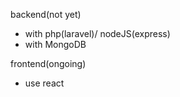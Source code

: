 backend(not yet)
  - with php(laravel)/ nodeJS(express)
  - with MongoDB
     
frontend(ongoing)
  - use react
